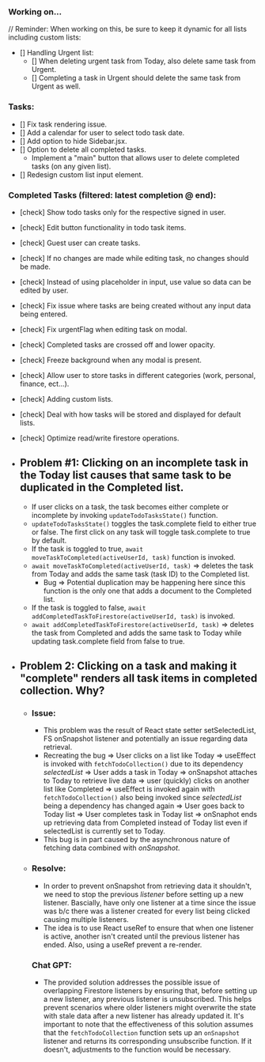 <!-- ! Note: Focus on pure functions - single responsibility! -->

### Working on...

// Reminder: When working on this, be sure to keep it dynamic for all lists including custom lists:

- [] Handling Urgent list:
  - [] When deleting urgent task from Today, also delete same task from Urgent.
  - [] Completing a task in Urgent should delete the same task from Urgent as well.

### Tasks:

- [] Fix task rendering issue.
- [] Add a calendar for user to select todo task date.
- [] Add option to hide Sidebar.jsx.
- [] Option to delete all completed tasks.
  - Implement a "main" button that allows user to delete completed tasks (on any given list).
- [] Redesign custom list input element.

### Completed Tasks (filtered: latest completion @ end):

- [check] Show todo tasks only for the respective signed in user.
- [check] Edit button functionality in todo task items.
- [check] Guest user can create tasks.
- [check] If no changes are made while editing task, no changes should be made.
- [check] Instead of using placeholder in input, use value so data can be edited by user.
- [check] Fix issue where tasks are being created without any input data being entered.
- [check] Fix urgentFlag when editing task on modal.
- [check] Completed tasks are crossed off and lower opacity.
- [check] Freeze background when any modal is present.
- [check] Allow user to store tasks in different categories (work, personal, finance, ect...).
- [check] Adding custom lists.
- [check] Deal with how tasks will be stored and displayed for default lists.
- [check] Optimize read/write firestore operations.

- ## Problem #1: Clicking on an incomplete task in the Today list causes that same task to be duplicated in the Completed list.

  - If user clicks on a task, the task becomes either complete or incomplete by invoking `updateTodoTasksState()` function.
  - `updateTodoTasksState()` toggles the task.complete field to either true or false. The first click on any task will toggle task.complete to true by default.
  - If the task is toggled to true, `await moveTaskToCompleted(activeUserId, task)` function is invoked.
  - `await moveTaskToCompleted(activeUserId, task)` => deletes the task from Today and adds the same task (task ID) to the Completed list.
    - Bug => Potential duplication may be happening here since this function is the only one that adds a document to the Completed list.
  - If the task is toggled to false, `await addCompletedTaskToFirestore(activeUserId, task)` is invoked.
  - `await addCompletedTaskToFirestore(activeUserId, task)` => deletes the task from Completed and adds the same task to Today while updating task.complete field from false to true.

- ## Problem 2: Clicking on a task and making it "complete" renders all task items in completed collection. Why?
  - ### Issue:
    - This problem was the result of React state setter setSelectedList, FS onSnapshot listener and potentially an issue regarding data retrieval.
    - Recreating the bug => User clicks on a list like Today => useEffect is invoked with `fetchTodoCollection()` due to its dependency _selectedList_ => User adds a task in Today => onSnapshot attaches to Today to retrieve live data => user (quickly) clicks on another list like Completed => useEffect is invoked again with `fetchTodoCollection()` also being invoked since _selectedList_ being a dependency has changed again => User goes back to Today list => User completes task in Today list => onSnaphot ends up retrieving data from Completed instead of Today list even if selectedList is currently set to Today.
    - This bug is in part caused by the asynchronous nature of fetching data combined with _onSnapshot_.
  - ### Resolve:
    - In order to prevent onSnapshot from retrieving data it shouldn't, we need to stop the previous _listener_ before setting up a new listener. Bascially, have only one listener at a time since the issue was b/c there was a listener created for every list being clicked causing multiple listeners.
    - The idea is to use React useRef to ensure that when one listener is active, another isn't created until the previous listener has ended. Also, using a useRef prevent a re-render.
    ### Chat GPT:
    - The provided solution addresses the possible issue of overlapping Firestore listeners by ensuring that, before setting up a new listener, any previous listener is unsubscribed. This helps prevent scenarios where older listeners might overwrite the state with stale data after a new listener has already updated it. It's important to note that the effectiveness of this solution assumes that the `fetchTodoCollection` function sets up an `onSnapshot` listener and returns its corresponding unsubscribe function. If it doesn't, adjustments to the function would be necessary.

